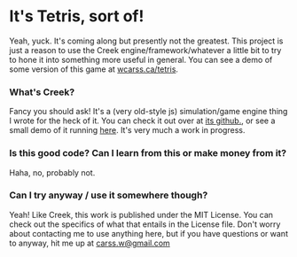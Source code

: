 # It's Tetris, sort of!

Yeah, yuck. It's coming along but presently not the greatest. This project is just a reason to use the Creek engine/framework/whatever a little bit to try to hone it into something more useful in general. You can see a demo of some version of this game at [wcarss.ca/tetris](http://wcarss.ca/tetris).

### What's Creek?

Fancy you should ask! It's a (very old-style js) simulation/game engine thing I wrote for the heck of it. You can check it out over at [its github.](https://github.com/wcarss/creek), or see a small demo of it running [here](http://wcarss.ca/creek). It's very much a work in progress.

### Is this good code? Can I learn from this or make money from it?

Haha, no, probably not.

### Can I try anyway / use it somewhere though?

Yeah! Like Creek, this work is published under the MIT License. You can check out the specifics of what that entails in the License file. Don't worry about contacting me to use anything here, but if you have questions or want to anyway, hit me up at [carss.w@gmail.com](mailto:carss.w@gmail.com)
